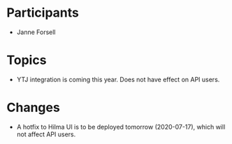 # Participants
* Janne Forsell

# Topics
* YTJ integration is coming this year. Does not have effect on API users.

# Changes
* A hotfix to Hilma UI is to be deployed tomorrow (2020-07-17), which will not affect API users.
